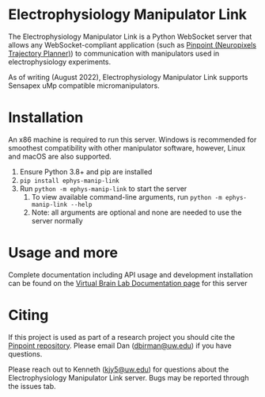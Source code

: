# Electrophysiology Manipulator Link

The Electrophysiology Manipulator Link is a Python WebSocket server that allows any WebSocket-compliant application
(such as [Pinpoint (Neuropixels Trajectory Planner)](https://github.com/dbirman/NPTrajectoryPlanner/)) to
communication with manipulators used in electrophysiology experiments.

As of writing (August 2022), Electrophysiology Manipulator Link supports Sensapex uMp compatible micromanipulators.

# Installation

An x86 machine is required to run this server. Windows is recommended for smoothest compatibility with other manipulator
software, however, Linux and macOS are also supported.

1. Ensure Python 3.8+ and pip are installed
2. `pip install ephys-manip-link`
3. Run `python -m ephys-manip-link` to start the server
    1. To view available command-line arguments, run `python -m ephys-manip-link --help`
    2. Note: all arguments are optional and none are needed to use the server normally

# Usage and more

Complete documentation including API usage and development installation can be found on
the [Virtual Brain Lab Documentation page](https://virtualbrainlab.org/build/html/05_misc/03_ephys_manip_link.html)
for this server

# Citing

If this project is used as part of a research project you should cite
the [Pinpoint repository](https://github.com/VirtualBrainLab/NPTrajectoryPlanner). Please email Dan (dbirman@uw.edu) if
you have questions.

Please reach out to Kenneth (kjy5@uw.edu) for questions about the Electrophysiology Manipulator Link server. Bugs may be
reported through the issues tab.
